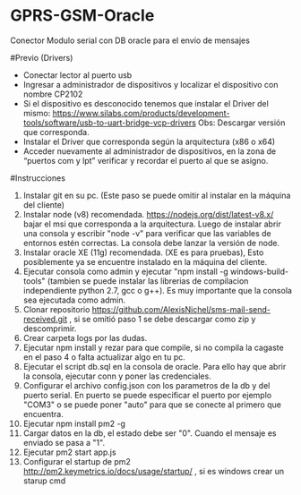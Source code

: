 # GPRS-GSM-Oracle
Conector Modulo serial con DB oracle para el envío de mensajes

#Previo (Drivers)
- Conectar lector al puerto usb
- Ingresar a administrador de dispositivos y localizar el dispositivo con nombre CP2102 
- Si el dispositivo es desconocido tenemos que instalar el Driver del mismo: https://www.silabs.com/products/development-tools/software/usb-to-uart-bridge-vcp-drivers
Obs: Descargar versión que corresponda.
- Instalar el Driver que corresponda según la arquitectura (x86 o x64)
- Acceder nuevamente al administrador de dispositivos, en la zona de “puertos com y lpt” verificar y recordar el puerto al que se asigno.

#Instrucciones
1. Instalar git en su pc. (Este paso se puede omitir al instalar en la máquina del cliente)
2. Instalar node (v8) recomendada. https://nodejs.org/dist/latest-v8.x/ bajar el msi que corresponda a la arquitectura. Luego de instalar abrir una consola y escribir "node -v" para verificar que las variables de entornos estén correctas. La consola debe lanzar la versión de node.
3. Instalar oracle XE (11g) recomendada. (XE es para pruebas), Esto posiblemente ya se encuentre instalado en la máquina del cliente.
4. Ejecutar consola como admin y ejecutar "npm install -g windows-build-tools" (tambien se puede instalar las librerias de compilacion independiente python 2.7, gcc o g++). Es muy importante que la consola sea ejecutada como admin.
5. Clonar repositorio https://github.com/AlexisNichel/sms-mail-send-received.git , si se omitió paso 1 se debe descargar como zip y descomprimir.
6. Crear carpeta logs por las dudas.
7. Ejecutar npm install y rezar para que compile, si no compila la cagaste en el paso 4 o falta actualizar algo en tu pc.
8. Ejecutar el script db.sql en la consola de oracle. Para ello hay que abrir la consola, ejecutar conn y poner las credenciales.
9. Configurar el archivo config.json con los parametros de la db y del puerto serial. En puerto se puede especificar el puerto por ejemplo "COM3" o se puede poner "auto" para que se conecte al primero que encuentra.
10. Ejecutar npm install pm2 -g 
11. Cargar datos en la db, el estado debe ser "0". Cuando el mensaje es enviado se pasa a "1".
12. Ejecutar pm2 start app.js
13. Configurar el startup de pm2 http://pm2.keymetrics.io/docs/usage/startup/ , si es windows crear un starup cmd
